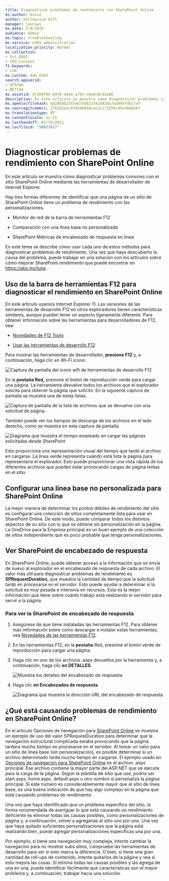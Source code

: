 ```yaml
---
title: Diagnosticar problemas de rendimiento con SharePoint Online
ms.author: kvice
author: kelleyvice-msft
manager: laurawi
ms.date: 7/9/2019
audience: Admin
ms.topic: troubleshooting
ms.service: o365-administration
localization_priority: Normal
ms.collection:
- Ent_O365
- SPO_Content
f1.keywords:
- CSH
ms.custom: Adm_O365
search.appverid:
- SPO160
- MET150
ms.assetid: 3c364f9e-b9f6-4da4-a792-c8e8c8cd2e86
description: En este artículo se muestra cómo diagnosticar problemas comunes con el sitio SharePoint Online mediante las herramientas de desarrollador de Internet Explorer.
ms.openlocfilehash: 6a29b8b2df54d74d8237418828a7aa89efdbcfaf
ms.sourcegitcommit: 27b2b2e5c41934b918cac2c171556c45e36661bf
ms.translationtype: MT
ms.contentlocale: es-ES
ms.lasthandoff: 03/19/2021
ms.locfileid: "50927617"
---
```

# <a name="diagnosing-performance-issues-with-sharepoint-online"></a>Diagnosticar problemas de rendimiento con SharePoint Online

En este artículo se muestra cómo diagnosticar problemas comunes con el sitio SharePoint Online mediante las herramientas de desarrollador de Internet Explorer.
  
Hay tres formas diferentes de identificar que una página de un sitio de SharePoint Online tiene un problema de rendimiento con las personalizaciones.
  
- Monitor de red de la barra de herramientas F12

- Comparación con una línea base no personalizada

- SharePoint Métricas de encabezado de respuesta en línea

En este tema se describe cómo usar cada uno de estos métodos para diagnosticar problemas de rendimiento. Una vez que haya descubierto la causa del problema, puede trabajar en una solución con los artículos sobre cómo mejorar SharePoint rendimiento que puede encontrar en https://aka.ms/tune .
  
## <a name="using-the-f12-tool-bar-to-diagnose-performance-in-sharepoint-online"></a>Uso de la barra de herramientas F12 para diagnosticar el rendimiento en SharePoint Online
<a name="F12ToolInfo"> </a>

En este artículo usamos Internet Explorer 11. Las versiones de las herramientas de desarrollo F12 en otros exploradores tienen características similares, aunque pueden tener un aspecto ligeramente diferente. Para obtener información sobre las herramientas para desarrolladores de F12, vea:
  
- [Novedades de F12 Tools](/previous-versions/windows/internet-explorer/ie-developer/dev-guides/bg182632(v=vs.85))

- [Usar las herramientas de desarrollo F12](/previous-versions/windows/internet-explorer/ie-developer/samples/bg182326(v=vs.85))

Para mostrar las herramientas de desarrollador, **presione F12** y, a continuación, haga clic en Wi-Fi icono:
  
![Captura de pantalla del icono wifi de herramientas de desarrollo F12](../media/27acacbb-5688-459a-aa2f-5c8c5f17b76e.png)
  
En la **pestaña Red,** presione el botón de reproducción verde para cargar una página. La herramienta devuelve todos los archivos que el explorador solicita para obtener la página que solicitó. En la siguiente captura de pantalla se muestra una de estas listas.
  
![Captura de pantalla de la lista de archivos que se devuelve con una solicitud de página.](../media/247a9422-76da-4b0c-bed3-ce77b05e4560.png)
  
También puede ver los tiempos de descarga de los archivos en el lado derecho, como se muestra en esta captura de pantalla.
  
![Diagrama que muestra el tiempo empleado en cargar las páginas solicitadas desde SharePoint](../media/d71ad1fa-9018-4fae-82eb-c1838e7db0ff.png)
  
Esto proporciona una representación visual del tiempo que tardó el archivo en cargarse. La línea verde representa cuándo está lista la página para representarla el explorador. Esto puede proporcionar una vista rápida de los diferentes archivos que pueden estar provocando cargas de página lentas en el sitio.
  
## <a name="setting-up-a-non-customized-baseline-for-sharepoint-online"></a>Configurar una línea base no personalizada para SharePoint Online
<a name="F12ToolInfo"> </a>

La mejor manera de determinar los puntos débiles de rendimiento del sitio es configurar una colección de sitios completamente lista para usar en SharePoint Online. De este modo, puede comparar todos los distintos aspectos de su sitio con lo que se obtiene sin personalización en la página. La OneDrive para la Empresa principal es un buen ejemplo de una colección de sitios independiente que es poco probable que tenga personalizaciones.
  
## <a name="viewing-sharepoint-response-header-information"></a>Ver SharePoint de encabezado de respuesta
<a name="F12ToolInfo"> </a>

En SharePoint Online, puede obtener acceso a la información que se envía de nuevo al explorador en el encabezado de respuesta de cada archivo. El valor más útil para diagnosticar problemas de rendimiento es **SPRequestDuration,** que muestra la cantidad de tiempo que la solicitud tardó en procesarse en el servidor. Esto puede ayudar a determinar si la solicitud es muy pesada e intensiva en recursos. Esta es la mejor información que tiene sobre cuánto trabajo está realizando el servidor para servir a la página.

### <a name="to-view-sharepoint-response-header-information"></a>Para ver la SharePoint de encabezado de respuesta
  
1. Asegúrese de que tiene instaladas las herramientas F12. Para obtener más información sobre cómo descargar e instalar estas herramientas, vea [Novedades de las herramientas F12](/previous-versions/windows/internet-explorer/ie-developer/dev-guides/bg182632(v=vs.85)).

2. En las herramientas F12, en la **pestaña** Red, presione el botón verde de reproducción para cargar una página.

3. Haga clic en uno de los archivos .aspx devueltos por la herramienta y, a continuación, haga clic **en DETALLES**.

    ![Muestra los detalles del encabezado de respuesta](../media/1f8a044a-caf8-4613-be2b-7e064141ac8a.png)
  
4. Haga clic **en Encabezados de respuesta**.

    ![Diagrama que muestra la dirección URL del encabezado de respuesta](../media/efc7076e-447e-447e-882a-ae3aa721e2c3.png)
  
## <a name="whats-causing-performance-issues-in-sharepoint-online"></a>¿Qué está causando problemas de rendimiento en SharePoint Online?
<a name="F12ToolInfo"> </a>

En el artículo Opciones de navegación para [SharePoint Online](navigation-options-for-sharepoint-online.md) se muestra un ejemplo de uso del valor SPRequestDuration para determinar que la navegación estructural complicada estaba provocando que la página tardara mucho tiempo en procesarse en el servidor. Al tomar un valor para un sitio de línea base (sin personalización), es posible determinar si un archivo determinado tarda mucho tiempo en cargarse. El ejemplo usado en [Opciones de navegación para SharePoint Online](navigation-options-for-sharepoint-online.md) es el archivo .aspx principal. Ese archivo contiene la mayor parte del ASP.NET que se ejecuta para la carga de la página. Según la plantilla de sitio que use, podría ser start.aspx, home.aspx, default.aspx u otro nombre si personaliza la página principal. Si este número es considerablemente mayor que el sitio de línea base, es una buena indicación de que hay algo complejo en la página que está causando problemas de rendimiento.
  
Una vez que haya identificado que un problema específico del sitio, la forma recomendada de averiguar lo que está causando un rendimiento deficiente es eliminar todas las causas posibles, como personalizaciones de página y, a continuación, volver a agregarlas al sitio uno por uno. Una vez que haya quitado suficientes personalizaciones que la página está realizando bien, puede agregar personalizaciones específicas una por una.
  
Por ejemplo, si tiene una navegación muy compleja, intente cambiar la navegación para no mostrar subs sitios, compruebe las herramientas de desarrollo para ver si esto marca la diferencia. O bien, si tiene una gran cantidad de roll-ups de contenido, intente quitarlos de la página y vea si esto mejora las cosas. Si elimina todas las causas posibles y las agrega de una en una, puede identificar fácilmente qué características son el mayor problema y, a continuación, trabajar hacia una solución.